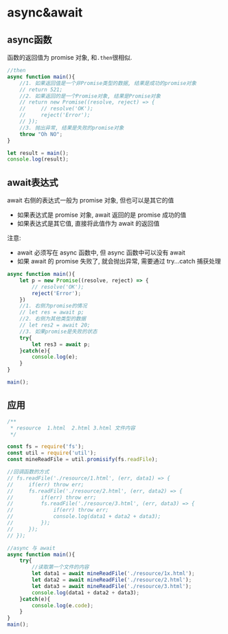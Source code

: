 # async&await

## async函数

函数的返回值为 promise 对象, 和`.then`很相似.

```js
//then
async function main(){
    //1. 如果返回值是一个非Promise类型的数据, 结果是成功的promise对象
    // return 521;
    //2. 如果返回的是一个Promise对象, 结果是Promise对象
    // return new Promise((resolve, reject) => {
    //     // resolve('OK');
    //     reject('Error');
    // });
    //3. 抛出异常, 结果是失败的promise对象
    throw "Oh NO";
}

let result = main();
console.log(result);
```


## await表达式

await 右侧的表达式一般为 promise 对象,  但也可以是其它的值 

- 如果表达式是 promise 对象, await 返回的是 promise 成功的值
- 如果表达式是其它值,  直接将此值作为 await 的返回值 

注意:

- await 必须写在 async 函数中,  但 async 函数中可以没有 await 
- 如果 await 的 promise 失败了,  就会抛出异常,  需要通过 try...catch 捕获处理 


```js
async function main(){
    let p = new Promise((resolve, reject) => {
        // resolve('OK');
        reject('Error');
    })
    //1. 右侧为promise的情况
    // let res = await p;
    //2. 右侧为其他类型的数据
    // let res2 = await 20;
    //3. 如果promise是失败的状态
    try{
        let res3 = await p;
    }catch(e){
        console.log(e);
    }
}

main();
```


## 应用
```js
/**
 * resource  1.html  2.html 3.html 文件内容
 */

const fs = require('fs');
const util = require('util');
const mineReadFile = util.promisify(fs.readFile);

//回调函数的方式
// fs.readFile('./resource/1.html', (err, data1) => {
//     if(err) throw err;
//     fs.readFile('./resource/2.html', (err, data2) => {
//         if(err) throw err;
//         fs.readFile('./resource/3.html', (err, data3) => {
//             if(err) throw err;
//             console.log(data1 + data2 + data3);
//         });
//     });
// });

//async 与 await
async function main(){
    try{
        //读取第一个文件的内容
        let data1 = await mineReadFile('./resource/1x.html');
        let data2 = await mineReadFile('./resource/2.html');
        let data3 = await mineReadFile('./resource/3.html');
        console.log(data1 + data2 + data3);
    }catch(e){
        console.log(e.code);
    }
}
main();
```
